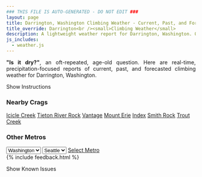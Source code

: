 ```yaml
---
### THIS FILE IS AUTO-GENERATED - DO NOT EDIT ###
layout: page
title: Darrington, Washington Climbing Weather - Current, Past, and Forecasted Report
title_override: Darrington<br /><small>Climbing Weather</small>
description: A lightweight weather report for Darrington, Washington. Optimized for slow internet connections.
js_includes:
  - weather.js
---
```


<section class="measure center lh-copy f5-ns f6 ph2 mv4" style="text-align: justify;">
<strong>"Is it dry?"</strong>, an oft-repeated, age-old question. Here are real-time,
precipitation-focused reports of current, past, and forecasted climbing weather for Darrington, Washington.
</section>

<p id="settings-toggle" class="mw5 b center tc hover-light-red black-70 pointer">Show Instructions</p>
<section id="settings" class="overflow-hidden" style="display:none;">
    <div class="mv2 ph2 center">
        <div class="fn f6 tc pv2">
            <p class="measure lh-copy center"><strong>Show/hide hourly forecasts</strong> by clicking the desired day.</p>
            <hr class="mw5 p0 mv2 o-60 b0 bt b--light-red light-red bg-light-red">
            <p class="measure lh-copy center"><strong>Current and Past conditions</strong> are measured by the nearest weather station. <strong>Forecast conditions</strong> are calculated and polled separately.</p>
            <hr class="mw5 p0 mv2 o-60 b0 bt b--light-red light-red bg-light-red">
            <p class="measure lh-copy center"><strong>Having issues?</strong> Try <a id="clear-cache" class="no-underline relative fancy-link light-red hover-light-red" href="#">clearing the local cache</a>.</p>
            <hr class="mw5 p0 mv2 o-60 b0 bt b--light-red light-red bg-light-red">
            <p class="measure lh-copy center">Weather data sourced from <a class="no-underline fancy-link relative light-red" target="_blank" href="https://www.weather.gov/documentation/services-web-api">weather.gov</a>.</p>
        </div>
    </div>
</section>
<section id="weather" data-crag="darrington-washington" class="mv4-ns mv3 ph2 center"></section>
<section id="nearby" class="tc lh-copy">
  <h3>Nearby Crags</h3>
<a class="nowrap no-underline fancy-link relative light-red mh3" href="/crags/icicle-creek-washington-weather.html">Icicle Creek</a>
<a class="nowrap no-underline fancy-link relative light-red mh3" href="/crags/tieton-river-rock-washington-weather.html">Tieton River Rock</a>
<a class="nowrap no-underline fancy-link relative light-red mh3" href="/crags/vantage-washington-weather.html">Vantage</a>
<a class="nowrap no-underline fancy-link relative light-red mh3" href="/crags/mount-erie-washington-weather.html">Mount Erie</a>
<a class="nowrap no-underline fancy-link relative light-red mh3" href="/crags/index-washington-weather.html">Index</a>
<a class="nowrap no-underline fancy-link relative light-red mh3" href="/crags/smith-rock-oregon-weather.html">Smith Rock</a>
<a class="nowrap no-underline fancy-link relative light-red mh3" href="/crags/trout-creek-oregon-weather.html">Trout Creek</a>
</section>
<section id="nearby" class="tc lh-copy">
  <h3>Other Metros</h3>
  <select class="ma1 bg-near-white pa2" id="stateSel">
    <option value="Texas">Texas</option>
    <option value="Washington" selected>Washington</option>
    <option value="Colorado">Colorado</option>
    <option value="Tennessee">Tennessee</option>
    <option value="Utah">Utah</option>
    <option value="California">California</option>
  </select>
  <select class="ma1 bg-near-white pa2" id="citySel">
    <option value="Seattle" selected>Seattle</option>
  </select>
  <a id="selectMetro" class="f6 link dim ph3 pv2 ma1 dib white bg-light-red" href="/crags/seattle-washington-weather.html">Select Metro</a>
  <script>
    var states = [];
    states["Texas"] = "Austin"
    states["Washington"] = "Seattle"
    states["Colorado"] = "Denver"
    states["Tennessee"] = "Nashville"
    states["Utah"] = "Salt Lake City"
    states["California"] = "San Francisco|Los Angeles"
  </script>
</section>
{% include feedback.html %}
<p id="issues-toggle" class="mw5 b center tc hover-light-red black-70 pointer">Show Known Issues</p>
<section id="issues" class="overflow-hidden tc f6">
</section>

<script>
  var weekly_SEW_151_89 = {"updated":"2021-04-10T22:01:29+00:00","units":"us","forecastGenerator":"BaselineForecastGenerator","generatedAt":"2021-04-11T08:41:05+00:00","updateTime":"2021-04-10T22:01:29+00:00","validTimes":"2021-04-10T16:00:00+00:00/P7DT9H","elevation":{"value":1150.9248,"unitCode":"unit:m"},"periods":[{"number":1,"name":"Overnight","startTime":"2021-04-11T01:00:00-07:00","endTime":"2021-04-11T06:00:00-07:00","isDaytime":false,"temperature":20,"temperatureUnit":"F","temperatureTrend":null,"windSpeed":"6 mph","windDirection":"N","icon":"https://api.weather.gov/icons/land/night/few?size=medium","shortForecast":"Mostly Clear","detailedForecast":"Mostly clear, with a low around 20. Wind chill values as low as 16. North wind around 6 mph."},{"number":2,"name":"Sunday","startTime":"2021-04-11T06:00:00-07:00","endTime":"2021-04-11T18:00:00-07:00","isDaytime":true,"temperature":40,"temperatureUnit":"F","temperatureTrend":null,"windSpeed":"7 mph","windDirection":"N","icon":"https://api.weather.gov/icons/land/day/skc?size=medium","shortForecast":"Sunny","detailedForecast":"Sunny, with a high near 40. Wind chill values as low as 15. North wind around 7 mph."},{"number":3,"name":"Sunday Night","startTime":"2021-04-11T18:00:00-07:00","endTime":"2021-04-12T06:00:00-07:00","isDaytime":false,"temperature":26,"temperatureUnit":"F","temperatureTrend":null,"windSpeed":"2 to 8 mph","windDirection":"N","icon":"https://api.weather.gov/icons/land/night/skc?size=medium","shortForecast":"Clear","detailedForecast":"Clear, with a low around 26. Wind chill values as low as 22. North wind 2 to 8 mph."},{"number":4,"name":"Monday","startTime":"2021-04-12T06:00:00-07:00","endTime":"2021-04-12T18:00:00-07:00","isDaytime":true,"temperature":47,"temperatureUnit":"F","temperatureTrend":null,"windSpeed":"5 to 8 mph","windDirection":"NE","icon":"https://api.weather.gov/icons/land/day/few?size=medium","shortForecast":"Sunny","detailedForecast":"Sunny, with a high near 47. Wind chill values as low as 22. Northeast wind 5 to 8 mph."},{"number":5,"name":"Monday Night","startTime":"2021-04-12T18:00:00-07:00","endTime":"2021-04-13T06:00:00-07:00","isDaytime":false,"temperature":29,"temperatureUnit":"F","temperatureTrend":null,"windSpeed":"5 to 9 mph","windDirection":"NE","icon":"https://api.weather.gov/icons/land/night/few?size=medium","shortForecast":"Mostly Clear","detailedForecast":"Mostly clear, with a low around 29. Northeast wind 5 to 9 mph."},{"number":6,"name":"Tuesday","startTime":"2021-04-13T06:00:00-07:00","endTime":"2021-04-13T18:00:00-07:00","isDaytime":true,"temperature":49,"temperatureUnit":"F","temperatureTrend":null,"windSpeed":"9 mph","windDirection":"ENE","icon":"https://api.weather.gov/icons/land/day/few?size=medium","shortForecast":"Sunny","detailedForecast":"Sunny, with a high near 49."},{"number":7,"name":"Tuesday Night","startTime":"2021-04-13T18:00:00-07:00","endTime":"2021-04-14T06:00:00-07:00","isDaytime":false,"temperature":29,"temperatureUnit":"F","temperatureTrend":null,"windSpeed":"8 mph","windDirection":"NE","icon":"https://api.weather.gov/icons/land/night/few?size=medium","shortForecast":"Mostly Clear","detailedForecast":"Mostly clear, with a low around 29."},{"number":8,"name":"Wednesday","startTime":"2021-04-14T06:00:00-07:00","endTime":"2021-04-14T18:00:00-07:00","isDaytime":true,"temperature":52,"temperatureUnit":"F","temperatureTrend":null,"windSpeed":"8 mph","windDirection":"N","icon":"https://api.weather.gov/icons/land/day/few?size=medium","shortForecast":"Sunny","detailedForecast":"Sunny, with a high near 52."},{"number":9,"name":"Wednesday Night","startTime":"2021-04-14T18:00:00-07:00","endTime":"2021-04-15T06:00:00-07:00","isDaytime":false,"temperature":34,"temperatureUnit":"F","temperatureTrend":null,"windSpeed":"7 mph","windDirection":"NE","icon":"https://api.weather.gov/icons/land/night/few?size=medium","shortForecast":"Mostly Clear","detailedForecast":"Mostly clear, with a low around 34."},{"number":10,"name":"Thursday","startTime":"2021-04-15T06:00:00-07:00","endTime":"2021-04-15T18:00:00-07:00","isDaytime":true,"temperature":55,"temperatureUnit":"F","temperatureTrend":null,"windSpeed":"7 mph","windDirection":"NE","icon":"https://api.weather.gov/icons/land/day/sct?size=medium","shortForecast":"Mostly Sunny","detailedForecast":"Mostly sunny, with a high near 55."},{"number":11,"name":"Thursday Night","startTime":"2021-04-15T18:00:00-07:00","endTime":"2021-04-16T06:00:00-07:00","isDaytime":false,"temperature":35,"temperatureUnit":"F","temperatureTrend":null,"windSpeed":"5 to 8 mph","windDirection":"ENE","icon":"https://api.weather.gov/icons/land/night/sct?size=medium","shortForecast":"Partly Cloudy","detailedForecast":"Partly cloudy, with a low around 35."},{"number":12,"name":"Friday","startTime":"2021-04-16T06:00:00-07:00","endTime":"2021-04-16T18:00:00-07:00","isDaytime":true,"temperature":57,"temperatureUnit":"F","temperatureTrend":null,"windSpeed":"8 mph","windDirection":"E","icon":"https://api.weather.gov/icons/land/day/few?size=medium","shortForecast":"Sunny","detailedForecast":"Sunny, with a high near 57."},{"number":13,"name":"Friday Night","startTime":"2021-04-16T18:00:00-07:00","endTime":"2021-04-17T06:00:00-07:00","isDaytime":false,"temperature":36,"temperatureUnit":"F","temperatureTrend":null,"windSpeed":"8 mph","windDirection":"E","icon":"https://api.weather.gov/icons/land/night/few?size=medium","shortForecast":"Mostly Clear","detailedForecast":"Mostly clear, with a low around 36."},{"number":14,"name":"Saturday","startTime":"2021-04-17T06:00:00-07:00","endTime":"2021-04-17T18:00:00-07:00","isDaytime":true,"temperature":57,"temperatureUnit":"F","temperatureTrend":null,"windSpeed":"8 mph","windDirection":"W","icon":"https://api.weather.gov/icons/land/day/few?size=medium","shortForecast":"Sunny","detailedForecast":"Sunny, with a high near 57."}]}
  var hourly_SEW_151_89 = {"@context":["https://geojson.org/geojson-ld/geojson-context.jsonld",{"@version":"1.1","wx":"https://api.weather.gov/ontology#","geo":"http://www.opengis.net/ont/geosparql#","unit":"http://codes.wmo.int/common/unit/","@vocab":"https://api.weather.gov/ontology#"}],"type":"Feature","geometry":{"type":"Polygon","coordinates":[[[-121.6487288,48.1784602],[-121.6426225,48.158006500000006],[-121.6119448,48.16207810000001],[-121.6180444,48.18253210000001],[-121.6487288,48.1784602]]]},"properties":{"updated":"2021-04-10T22:01:29+00:00","units":"us","forecastGenerator":"HourlyForecastGenerator","generatedAt":"2021-04-11T08:38:49+00:00","updateTime":"2021-04-10T22:01:29+00:00","validTimes":"2021-04-10T16:00:00+00:00/P7DT9H","elevation":{"value":1150.9248,"unitCode":"unit:m"},"periods":[{"number":1,"name":"","startTime":"2021-04-11T01:00:00-07:00","endTime":"2021-04-11T02:00:00-07:00","isDaytime":false,"temperature":22,"temperatureUnit":"F","temperatureTrend":null,"windSpeed":"5 mph","windDirection":"NNW","icon":"https://api.weather.gov/icons/land/night/few?size=small","shortForecast":"Mostly Clear","detailedForecast":""},{"number":2,"name":"","startTime":"2021-04-11T02:00:00-07:00","endTime":"2021-04-11T03:00:00-07:00","isDaytime":false,"temperature":22,"temperatureUnit":"F","temperatureTrend":null,"windSpeed":"3 mph","windDirection":"N","icon":"https://api.weather.gov/icons/land/night/few?size=small","shortForecast":"Mostly Clear","detailedForecast":""},{"number":3,"name":"","startTime":"2021-04-11T03:00:00-07:00","endTime":"2021-04-11T04:00:00-07:00","isDaytime":false,"temperature":21,"temperatureUnit":"F","temperatureTrend":null,"windSpeed":"3 mph","windDirection":"N","icon":"https://api.weather.gov/icons/land/night/few?size=small","shortForecast":"Mostly Clear","detailedForecast":""},{"number":4,"name":"","startTime":"2021-04-11T04:00:00-07:00","endTime":"2021-04-11T05:00:00-07:00","isDaytime":false,"temperature":21,"temperatureUnit":"F","temperatureTrend":null,"windSpeed":"5 mph","windDirection":"N","icon":"https://api.weather.gov/icons/land/night/few?size=small","shortForecast":"Mostly Clear","detailedForecast":""},{"number":5,"name":"","startTime":"2021-04-11T05:00:00-07:00","endTime":"2021-04-11T06:00:00-07:00","isDaytime":false,"temperature":21,"temperatureUnit":"F","temperatureTrend":null,"windSpeed":"6 mph","windDirection":"N","icon":"https://api.weather.gov/icons/land/night/few?size=small","shortForecast":"Mostly Clear","detailedForecast":""},{"number":6,"name":"","startTime":"2021-04-11T06:00:00-07:00","endTime":"2021-04-11T07:00:00-07:00","isDaytime":true,"temperature":21,"temperatureUnit":"F","temperatureTrend":null,"windSpeed":"6 mph","windDirection":"N","icon":"https://api.weather.gov/icons/land/day/skc?size=small","shortForecast":"Sunny","detailedForecast":""},{"number":7,"name":"","startTime":"2021-04-11T07:00:00-07:00","endTime":"2021-04-11T08:00:00-07:00","isDaytime":true,"temperature":22,"temperatureUnit":"F","temperatureTrend":null,"windSpeed":"6 mph","windDirection":"N","icon":"https://api.weather.gov/icons/land/day/skc?size=small","shortForecast":"Sunny","detailedForecast":""},{"number":8,"name":"","startTime":"2021-04-11T08:00:00-07:00","endTime":"2021-04-11T09:00:00-07:00","isDaytime":true,"temperature":25,"temperatureUnit":"F","temperatureTrend":null,"windSpeed":"5 mph","windDirection":"NNE","icon":"https://api.weather.gov/icons/land/day/skc?size=small","shortForecast":"Sunny","detailedForecast":""},{"number":9,"name":"","startTime":"2021-04-11T09:00:00-07:00","endTime":"2021-04-11T10:00:00-07:00","isDaytime":true,"temperature":28,"temperatureUnit":"F","temperatureTrend":null,"windSpeed":"5 mph","windDirection":"N","icon":"https://api.weather.gov/icons/land/day/skc?size=small","shortForecast":"Sunny","detailedForecast":""},{"number":10,"name":"","startTime":"2021-04-11T10:00:00-07:00","endTime":"2021-04-11T11:00:00-07:00","isDaytime":true,"temperature":31,"temperatureUnit":"F","temperatureTrend":null,"windSpeed":"6 mph","windDirection":"N","icon":"https://api.weather.gov/icons/land/day/skc?size=small","shortForecast":"Sunny","detailedForecast":""},{"number":11,"name":"","startTime":"2021-04-11T11:00:00-07:00","endTime":"2021-04-11T12:00:00-07:00","isDaytime":true,"temperature":34,"temperatureUnit":"F","temperatureTrend":null,"windSpeed":"5 mph","windDirection":"N","icon":"https://api.weather.gov/icons/land/day/few?size=small","shortForecast":"Sunny","detailedForecast":""},{"number":12,"name":"","startTime":"2021-04-11T12:00:00-07:00","endTime":"2021-04-11T13:00:00-07:00","isDaytime":true,"temperature":36,"temperatureUnit":"F","temperatureTrend":null,"windSpeed":"5 mph","windDirection":"N","icon":"https://api.weather.gov/icons/land/day/few?size=small","shortForecast":"Sunny","detailedForecast":""},{"number":13,"name":"","startTime":"2021-04-11T13:00:00-07:00","endTime":"2021-04-11T14:00:00-07:00","isDaytime":true,"temperature":37,"temperatureUnit":"F","temperatureTrend":null,"windSpeed":"5 mph","windDirection":"N","icon":"https://api.weather.gov/icons/land/day/few?size=small","shortForecast":"Sunny","detailedForecast":""},{"number":14,"name":"","startTime":"2021-04-11T14:00:00-07:00","endTime":"2021-04-11T15:00:00-07:00","isDaytime":true,"temperature":38,"temperatureUnit":"F","temperatureTrend":null,"windSpeed":"6 mph","windDirection":"NW","icon":"https://api.weather.gov/icons/land/day/few?size=small","shortForecast":"Sunny","detailedForecast":""},{"number":15,"name":"","startTime":"2021-04-11T15:00:00-07:00","endTime":"2021-04-11T16:00:00-07:00","isDaytime":true,"temperature":39,"temperatureUnit":"F","temperatureTrend":null,"windSpeed":"6 mph","windDirection":"NW","icon":"https://api.weather.gov/icons/land/day/few?size=small","shortForecast":"Sunny","detailedForecast":""},{"number":16,"name":"","startTime":"2021-04-11T16:00:00-07:00","endTime":"2021-04-11T17:00:00-07:00","isDaytime":true,"temperature":39,"temperatureUnit":"F","temperatureTrend":null,"windSpeed":"6 mph","windDirection":"NW","icon":"https://api.weather.gov/icons/land/day/few?size=small","shortForecast":"Sunny","detailedForecast":""},{"number":17,"name":"","startTime":"2021-04-11T17:00:00-07:00","endTime":"2021-04-11T18:00:00-07:00","isDaytime":true,"temperature":39,"temperatureUnit":"F","temperatureTrend":null,"windSpeed":"7 mph","windDirection":"NW","icon":"https://api.weather.gov/icons/land/day/few?size=small","shortForecast":"Sunny","detailedForecast":""},{"number":18,"name":"","startTime":"2021-04-11T18:00:00-07:00","endTime":"2021-04-11T19:00:00-07:00","isDaytime":false,"temperature":38,"temperatureUnit":"F","temperatureTrend":null,"windSpeed":"7 mph","windDirection":"NW","icon":"https://api.weather.gov/icons/land/night/skc?size=small","shortForecast":"Clear","detailedForecast":""},{"number":19,"name":"","startTime":"2021-04-11T19:00:00-07:00","endTime":"2021-04-11T20:00:00-07:00","isDaytime":false,"temperature":35,"temperatureUnit":"F","temperatureTrend":null,"windSpeed":"7 mph","windDirection":"NW","icon":"https://api.weather.gov/icons/land/night/skc?size=small","shortForecast":"Clear","detailedForecast":""},{"number":20,"name":"","startTime":"2021-04-11T20:00:00-07:00","endTime":"2021-04-11T21:00:00-07:00","isDaytime":false,"temperature":33,"temperatureUnit":"F","temperatureTrend":null,"windSpeed":"8 mph","windDirection":"N","icon":"https://api.weather.gov/icons/land/night/skc?size=small","shortForecast":"Clear","detailedForecast":""},{"number":21,"name":"","startTime":"2021-04-11T21:00:00-07:00","endTime":"2021-04-11T22:00:00-07:00","isDaytime":false,"temperature":31,"temperatureUnit":"F","temperatureTrend":null,"windSpeed":"8 mph","windDirection":"N","icon":"https://api.weather.gov/icons/land/night/skc?size=small","shortForecast":"Clear","detailedForecast":""},{"number":22,"name":"","startTime":"2021-04-11T22:00:00-07:00","endTime":"2021-04-11T23:00:00-07:00","isDaytime":false,"temperature":30,"temperatureUnit":"F","temperatureTrend":null,"windSpeed":"8 mph","windDirection":"N","icon":"https://api.weather.gov/icons/land/night/skc?size=small","shortForecast":"Clear","detailedForecast":""},{"number":23,"name":"","startTime":"2021-04-11T23:00:00-07:00","endTime":"2021-04-12T00:00:00-07:00","isDaytime":false,"temperature":29,"temperatureUnit":"F","temperatureTrend":null,"windSpeed":"5 mph","windDirection":"N","icon":"https://api.weather.gov/icons/land/night/few?size=small","shortForecast":"Mostly Clear","detailedForecast":""},{"number":24,"name":"","startTime":"2021-04-12T00:00:00-07:00","endTime":"2021-04-12T01:00:00-07:00","isDaytime":false,"temperature":28,"temperatureUnit":"F","temperatureTrend":null,"windSpeed":"5 mph","windDirection":"N","icon":"https://api.weather.gov/icons/land/night/few?size=small","shortForecast":"Mostly Clear","detailedForecast":""},{"number":25,"name":"","startTime":"2021-04-12T01:00:00-07:00","endTime":"2021-04-12T02:00:00-07:00","isDaytime":false,"temperature":27,"temperatureUnit":"F","temperatureTrend":null,"windSpeed":"5 mph","windDirection":"N","icon":"https://api.weather.gov/icons/land/night/few?size=small","shortForecast":"Mostly Clear","detailedForecast":""},{"number":26,"name":"","startTime":"2021-04-12T02:00:00-07:00","endTime":"2021-04-12T03:00:00-07:00","isDaytime":false,"temperature":27,"temperatureUnit":"F","temperatureTrend":null,"windSpeed":"2 mph","windDirection":"ENE","icon":"https://api.weather.gov/icons/land/night/few?size=small","shortForecast":"Mostly Clear","detailedForecast":""},{"number":27,"name":"","startTime":"2021-04-12T03:00:00-07:00","endTime":"2021-04-12T04:00:00-07:00","isDaytime":false,"temperature":27,"temperatureUnit":"F","temperatureTrend":null,"windSpeed":"2 mph","windDirection":"ENE","icon":"https://api.weather.gov/icons/land/night/few?size=small","shortForecast":"Mostly Clear","detailedForecast":""},{"number":28,"name":"","startTime":"2021-04-12T04:00:00-07:00","endTime":"2021-04-12T05:00:00-07:00","isDaytime":false,"temperature":27,"temperatureUnit":"F","temperatureTrend":null,"windSpeed":"2 mph","windDirection":"ENE","icon":"https://api.weather.gov/icons/land/night/few?size=small","shortForecast":"Mostly Clear","detailedForecast":""},{"number":29,"name":"","startTime":"2021-04-12T05:00:00-07:00","endTime":"2021-04-12T06:00:00-07:00","isDaytime":false,"temperature":27,"temperatureUnit":"F","temperatureTrend":null,"windSpeed":"5 mph","windDirection":"N","icon":"https://api.weather.gov/icons/land/night/skc?size=small","shortForecast":"Clear","detailedForecast":""},{"number":30,"name":"","startTime":"2021-04-12T06:00:00-07:00","endTime":"2021-04-12T07:00:00-07:00","isDaytime":true,"temperature":28,"temperatureUnit":"F","temperatureTrend":null,"windSpeed":"5 mph","windDirection":"N","icon":"https://api.weather.gov/icons/land/day/skc?size=small","shortForecast":"Sunny","detailedForecast":""},{"number":31,"name":"","startTime":"2021-04-12T07:00:00-07:00","endTime":"2021-04-12T08:00:00-07:00","isDaytime":true,"temperature":29,"temperatureUnit":"F","temperatureTrend":null,"windSpeed":"5 mph","windDirection":"N","icon":"https://api.weather.gov/icons/land/day/skc?size=small","shortForecast":"Sunny","detailedForecast":""},{"number":32,"name":"","startTime":"2021-04-12T08:00:00-07:00","endTime":"2021-04-12T09:00:00-07:00","isDaytime":true,"temperature":31,"temperatureUnit":"F","temperatureTrend":null,"windSpeed":"6 mph","windDirection":"NNE","icon":"https://api.weather.gov/icons/land/day/few?size=small","shortForecast":"Sunny","detailedForecast":""},{"number":33,"name":"","startTime":"2021-04-12T09:00:00-07:00","endTime":"2021-04-12T10:00:00-07:00","isDaytime":true,"temperature":34,"temperatureUnit":"F","temperatureTrend":null,"windSpeed":"6 mph","windDirection":"NNE","icon":"https://api.weather.gov/icons/land/day/few?size=small","shortForecast":"Sunny","detailedForecast":""},{"number":34,"name":"","startTime":"2021-04-12T10:00:00-07:00","endTime":"2021-04-12T11:00:00-07:00","isDaytime":true,"temperature":38,"temperatureUnit":"F","temperatureTrend":null,"windSpeed":"6 mph","windDirection":"NNE","icon":"https://api.weather.gov/icons/land/day/few?size=small","shortForecast":"Sunny","detailedForecast":""},{"number":35,"name":"","startTime":"2021-04-12T11:00:00-07:00","endTime":"2021-04-12T12:00:00-07:00","isDaytime":true,"temperature":41,"temperatureUnit":"F","temperatureTrend":null,"windSpeed":"7 mph","windDirection":"NE","icon":"https://api.weather.gov/icons/land/day/few?size=small","shortForecast":"Sunny","detailedForecast":""},{"number":36,"name":"","startTime":"2021-04-12T12:00:00-07:00","endTime":"2021-04-12T13:00:00-07:00","isDaytime":true,"temperature":43,"temperatureUnit":"F","temperatureTrend":null,"windSpeed":"7 mph","windDirection":"NE","icon":"https://api.weather.gov/icons/land/day/few?size=small","shortForecast":"Sunny","detailedForecast":""},{"number":37,"name":"","startTime":"2021-04-12T13:00:00-07:00","endTime":"2021-04-12T14:00:00-07:00","isDaytime":true,"temperature":45,"temperatureUnit":"F","temperatureTrend":null,"windSpeed":"7 mph","windDirection":"NE","icon":"https://api.weather.gov/icons/land/day/few?size=small","shortForecast":"Sunny","detailedForecast":""},{"number":38,"name":"","startTime":"2021-04-12T14:00:00-07:00","endTime":"2021-04-12T15:00:00-07:00","isDaytime":true,"temperature":46,"temperatureUnit":"F","temperatureTrend":null,"windSpeed":"7 mph","windDirection":"E","icon":"https://api.weather.gov/icons/land/day/few?size=small","shortForecast":"Sunny","detailedForecast":""},{"number":39,"name":"","startTime":"2021-04-12T15:00:00-07:00","endTime":"2021-04-12T16:00:00-07:00","isDaytime":true,"temperature":46,"temperatureUnit":"F","temperatureTrend":null,"windSpeed":"7 mph","windDirection":"E","icon":"https://api.weather.gov/icons/land/day/few?size=small","shortForecast":"Sunny","detailedForecast":""},{"number":40,"name":"","startTime":"2021-04-12T16:00:00-07:00","endTime":"2021-04-12T17:00:00-07:00","isDaytime":true,"temperature":46,"temperatureUnit":"F","temperatureTrend":null,"windSpeed":"7 mph","windDirection":"E","icon":"https://api.weather.gov/icons/land/day/few?size=small","shortForecast":"Sunny","detailedForecast":""},{"number":41,"name":"","startTime":"2021-04-12T17:00:00-07:00","endTime":"2021-04-12T18:00:00-07:00","isDaytime":true,"temperature":45,"temperatureUnit":"F","temperatureTrend":null,"windSpeed":"8 mph","windDirection":"E","icon":"https://api.weather.gov/icons/land/day/few?size=small","shortForecast":"Sunny","detailedForecast":""},{"number":42,"name":"","startTime":"2021-04-12T18:00:00-07:00","endTime":"2021-04-12T19:00:00-07:00","isDaytime":false,"temperature":43,"temperatureUnit":"F","temperatureTrend":null,"windSpeed":"8 mph","windDirection":"E","icon":"https://api.weather.gov/icons/land/night/few?size=small","shortForecast":"Mostly Clear","detailedForecast":""},{"number":43,"name":"","startTime":"2021-04-12T19:00:00-07:00","endTime":"2021-04-12T20:00:00-07:00","isDaytime":false,"temperature":41,"temperatureUnit":"F","temperatureTrend":null,"windSpeed":"8 mph","windDirection":"E","icon":"https://api.weather.gov/icons/land/night/few?size=small","shortForecast":"Mostly Clear","detailedForecast":""},{"number":44,"name":"","startTime":"2021-04-12T20:00:00-07:00","endTime":"2021-04-12T21:00:00-07:00","isDaytime":false,"temperature":39,"temperatureUnit":"F","temperatureTrend":null,"windSpeed":"5 mph","windDirection":"ENE","icon":"https://api.weather.gov/icons/land/night/few?size=small","shortForecast":"Mostly Clear","detailedForecast":""},{"number":45,"name":"","startTime":"2021-04-12T21:00:00-07:00","endTime":"2021-04-12T22:00:00-07:00","isDaytime":false,"temperature":37,"temperatureUnit":"F","temperatureTrend":null,"windSpeed":"5 mph","windDirection":"ENE","icon":"https://api.weather.gov/icons/land/night/few?size=small","shortForecast":"Mostly Clear","detailedForecast":""},{"number":46,"name":"","startTime":"2021-04-12T22:00:00-07:00","endTime":"2021-04-12T23:00:00-07:00","isDaytime":false,"temperature":35,"temperatureUnit":"F","temperatureTrend":null,"windSpeed":"5 mph","windDirection":"ENE","icon":"https://api.weather.gov/icons/land/night/few?size=small","shortForecast":"Mostly Clear","detailedForecast":""},{"number":47,"name":"","startTime":"2021-04-12T23:00:00-07:00","endTime":"2021-04-13T00:00:00-07:00","isDaytime":false,"temperature":34,"temperatureUnit":"F","temperatureTrend":null,"windSpeed":"8 mph","windDirection":"NNW","icon":"https://api.weather.gov/icons/land/night/skc?size=small","shortForecast":"Clear","detailedForecast":""},{"number":48,"name":"","startTime":"2021-04-13T00:00:00-07:00","endTime":"2021-04-13T01:00:00-07:00","isDaytime":false,"temperature":33,"temperatureUnit":"F","temperatureTrend":null,"windSpeed":"8 mph","windDirection":"NNW","icon":"https://api.weather.gov/icons/land/night/skc?size=small","shortForecast":"Clear","detailedForecast":""},{"number":49,"name":"","startTime":"2021-04-13T01:00:00-07:00","endTime":"2021-04-13T02:00:00-07:00","isDaytime":false,"temperature":33,"temperatureUnit":"F","temperatureTrend":null,"windSpeed":"8 mph","windDirection":"NNW","icon":"https://api.weather.gov/icons/land/night/skc?size=small","shortForecast":"Clear","detailedForecast":""},{"number":50,"name":"","startTime":"2021-04-13T02:00:00-07:00","endTime":"2021-04-13T03:00:00-07:00","isDaytime":false,"temperature":32,"temperatureUnit":"F","temperatureTrend":null,"windSpeed":"9 mph","windDirection":"N","icon":"https://api.weather.gov/icons/land/night/skc?size=small","shortForecast":"Clear","detailedForecast":""},{"number":51,"name":"","startTime":"2021-04-13T03:00:00-07:00","endTime":"2021-04-13T04:00:00-07:00","isDaytime":false,"temperature":31,"temperatureUnit":"F","temperatureTrend":null,"windSpeed":"9 mph","windDirection":"N","icon":"https://api.weather.gov/icons/land/night/skc?size=small","shortForecast":"Clear","detailedForecast":""},{"number":52,"name":"","startTime":"2021-04-13T04:00:00-07:00","endTime":"2021-04-13T05:00:00-07:00","isDaytime":false,"temperature":31,"temperatureUnit":"F","temperatureTrend":null,"windSpeed":"9 mph","windDirection":"N","icon":"https://api.weather.gov/icons/land/night/skc?size=small","shortForecast":"Clear","detailedForecast":""},{"number":53,"name":"","startTime":"2021-04-13T05:00:00-07:00","endTime":"2021-04-13T06:00:00-07:00","isDaytime":false,"temperature":30,"temperatureUnit":"F","temperatureTrend":null,"windSpeed":"9 mph","windDirection":"ENE","icon":"https://api.weather.gov/icons/land/night/skc?size=small","shortForecast":"Clear","detailedForecast":""},{"number":54,"name":"","startTime":"2021-04-13T06:00:00-07:00","endTime":"2021-04-13T07:00:00-07:00","isDaytime":true,"temperature":30,"temperatureUnit":"F","temperatureTrend":null,"windSpeed":"9 mph","windDirection":"ENE","icon":"https://api.weather.gov/icons/land/day/skc?size=small","shortForecast":"Sunny","detailedForecast":""},{"number":55,"name":"","startTime":"2021-04-13T07:00:00-07:00","endTime":"2021-04-13T08:00:00-07:00","isDaytime":true,"temperature":31,"temperatureUnit":"F","temperatureTrend":null,"windSpeed":"9 mph","windDirection":"ENE","icon":"https://api.weather.gov/icons/land/day/skc?size=small","shortForecast":"Sunny","detailedForecast":""},{"number":56,"name":"","startTime":"2021-04-13T08:00:00-07:00","endTime":"2021-04-13T09:00:00-07:00","isDaytime":true,"temperature":33,"temperatureUnit":"F","temperatureTrend":null,"windSpeed":"9 mph","windDirection":"E","icon":"https://api.weather.gov/icons/land/day/skc?size=small","shortForecast":"Sunny","detailedForecast":""},{"number":57,"name":"","startTime":"2021-04-13T09:00:00-07:00","endTime":"2021-04-13T10:00:00-07:00","isDaytime":true,"temperature":36,"temperatureUnit":"F","temperatureTrend":null,"windSpeed":"9 mph","windDirection":"E","icon":"https://api.weather.gov/icons/land/day/skc?size=small","shortForecast":"Sunny","detailedForecast":""},{"number":58,"name":"","startTime":"2021-04-13T10:00:00-07:00","endTime":"2021-04-13T11:00:00-07:00","isDaytime":true,"temperature":40,"temperatureUnit":"F","temperatureTrend":null,"windSpeed":"9 mph","windDirection":"E","icon":"https://api.weather.gov/icons/land/day/skc?size=small","shortForecast":"Sunny","detailedForecast":""},{"number":59,"name":"","startTime":"2021-04-13T11:00:00-07:00","endTime":"2021-04-13T12:00:00-07:00","isDaytime":true,"temperature":43,"temperatureUnit":"F","temperatureTrend":null,"windSpeed":"8 mph","windDirection":"ENE","icon":"https://api.weather.gov/icons/land/day/skc?size=small","shortForecast":"Sunny","detailedForecast":""},{"number":60,"name":"","startTime":"2021-04-13T12:00:00-07:00","endTime":"2021-04-13T13:00:00-07:00","isDaytime":true,"temperature":45,"temperatureUnit":"F","temperatureTrend":null,"windSpeed":"8 mph","windDirection":"ENE","icon":"https://api.weather.gov/icons/land/day/skc?size=small","shortForecast":"Sunny","detailedForecast":""},{"number":61,"name":"","startTime":"2021-04-13T13:00:00-07:00","endTime":"2021-04-13T14:00:00-07:00","isDaytime":true,"temperature":47,"temperatureUnit":"F","temperatureTrend":null,"windSpeed":"8 mph","windDirection":"ENE","icon":"https://api.weather.gov/icons/land/day/skc?size=small","shortForecast":"Sunny","detailedForecast":""},{"number":62,"name":"","startTime":"2021-04-13T14:00:00-07:00","endTime":"2021-04-13T15:00:00-07:00","isDaytime":true,"temperature":48,"temperatureUnit":"F","temperatureTrend":null,"windSpeed":"9 mph","windDirection":"NE","icon":"https://api.weather.gov/icons/land/day/few?size=small","shortForecast":"Sunny","detailedForecast":""},{"number":63,"name":"","startTime":"2021-04-13T15:00:00-07:00","endTime":"2021-04-13T16:00:00-07:00","isDaytime":true,"temperature":49,"temperatureUnit":"F","temperatureTrend":null,"windSpeed":"9 mph","windDirection":"NE","icon":"https://api.weather.gov/icons/land/day/few?size=small","shortForecast":"Sunny","detailedForecast":""},{"number":64,"name":"","startTime":"2021-04-13T16:00:00-07:00","endTime":"2021-04-13T17:00:00-07:00","isDaytime":true,"temperature":49,"temperatureUnit":"F","temperatureTrend":null,"windSpeed":"9 mph","windDirection":"NE","icon":"https://api.weather.gov/icons/land/day/few?size=small","shortForecast":"Sunny","detailedForecast":""},{"number":65,"name":"","startTime":"2021-04-13T17:00:00-07:00","endTime":"2021-04-13T18:00:00-07:00","isDaytime":true,"temperature":48,"temperatureUnit":"F","temperatureTrend":null,"windSpeed":"8 mph","windDirection":"NNE","icon":"https://api.weather.gov/icons/land/day/few?size=small","shortForecast":"Sunny","detailedForecast":""},{"number":66,"name":"","startTime":"2021-04-13T18:00:00-07:00","endTime":"2021-04-13T19:00:00-07:00","isDaytime":false,"temperature":46,"temperatureUnit":"F","temperatureTrend":null,"windSpeed":"8 mph","windDirection":"NNE","icon":"https://api.weather.gov/icons/land/night/few?size=small","shortForecast":"Mostly Clear","detailedForecast":""},{"number":67,"name":"","startTime":"2021-04-13T19:00:00-07:00","endTime":"2021-04-13T20:00:00-07:00","isDaytime":false,"temperature":43,"temperatureUnit":"F","temperatureTrend":null,"windSpeed":"8 mph","windDirection":"NNE","icon":"https://api.weather.gov/icons/land/night/few?size=small","shortForecast":"Mostly Clear","detailedForecast":""},{"number":68,"name":"","startTime":"2021-04-13T20:00:00-07:00","endTime":"2021-04-13T21:00:00-07:00","isDaytime":false,"temperature":40,"temperatureUnit":"F","temperatureTrend":null,"windSpeed":"6 mph","windDirection":"NE","icon":"https://api.weather.gov/icons/land/night/few?size=small","shortForecast":"Mostly Clear","detailedForecast":""},{"number":69,"name":"","startTime":"2021-04-13T21:00:00-07:00","endTime":"2021-04-13T22:00:00-07:00","isDaytime":false,"temperature":38,"temperatureUnit":"F","temperatureTrend":null,"windSpeed":"6 mph","windDirection":"NE","icon":"https://api.weather.gov/icons/land/night/few?size=small","shortForecast":"Mostly Clear","detailedForecast":""},{"number":70,"name":"","startTime":"2021-04-13T22:00:00-07:00","endTime":"2021-04-13T23:00:00-07:00","isDaytime":false,"temperature":36,"temperatureUnit":"F","temperatureTrend":null,"windSpeed":"6 mph","windDirection":"NE","icon":"https://api.weather.gov/icons/land/night/few?size=small","shortForecast":"Mostly Clear","detailedForecast":""},{"number":71,"name":"","startTime":"2021-04-13T23:00:00-07:00","endTime":"2021-04-14T00:00:00-07:00","isDaytime":false,"temperature":35,"temperatureUnit":"F","temperatureTrend":null,"windSpeed":"6 mph","windDirection":"ENE","icon":"https://api.weather.gov/icons/land/night/skc?size=small","shortForecast":"Clear","detailedForecast":""},{"number":72,"name":"","startTime":"2021-04-14T00:00:00-07:00","endTime":"2021-04-14T01:00:00-07:00","isDaytime":false,"temperature":34,"temperatureUnit":"F","temperatureTrend":null,"windSpeed":"6 mph","windDirection":"ENE","icon":"https://api.weather.gov/icons/land/night/skc?size=small","shortForecast":"Clear","detailedForecast":""},{"number":73,"name":"","startTime":"2021-04-14T01:00:00-07:00","endTime":"2021-04-14T02:00:00-07:00","isDaytime":false,"temperature":33,"temperatureUnit":"F","temperatureTrend":null,"windSpeed":"6 mph","windDirection":"ENE","icon":"https://api.weather.gov/icons/land/night/skc?size=small","shortForecast":"Clear","detailedForecast":""},{"number":74,"name":"","startTime":"2021-04-14T02:00:00-07:00","endTime":"2021-04-14T03:00:00-07:00","isDaytime":false,"temperature":32,"temperatureUnit":"F","temperatureTrend":null,"windSpeed":"7 mph","windDirection":"E","icon":"https://api.weather.gov/icons/land/night/skc?size=small","shortForecast":"Clear","detailedForecast":""},{"number":75,"name":"","startTime":"2021-04-14T03:00:00-07:00","endTime":"2021-04-14T04:00:00-07:00","isDaytime":false,"temperature":31,"temperatureUnit":"F","temperatureTrend":null,"windSpeed":"7 mph","windDirection":"E","icon":"https://api.weather.gov/icons/land/night/skc?size=small","shortForecast":"Clear","detailedForecast":""},{"number":76,"name":"","startTime":"2021-04-14T04:00:00-07:00","endTime":"2021-04-14T05:00:00-07:00","isDaytime":false,"temperature":31,"temperatureUnit":"F","temperatureTrend":null,"windSpeed":"7 mph","windDirection":"E","icon":"https://api.weather.gov/icons/land/night/skc?size=small","shortForecast":"Clear","detailedForecast":""},{"number":77,"name":"","startTime":"2021-04-14T05:00:00-07:00","endTime":"2021-04-14T06:00:00-07:00","isDaytime":false,"temperature":31,"temperatureUnit":"F","temperatureTrend":null,"windSpeed":"8 mph","windDirection":"E","icon":"https://api.weather.gov/icons/land/night/few?size=small","shortForecast":"Mostly Clear","detailedForecast":""},{"number":78,"name":"","startTime":"2021-04-14T06:00:00-07:00","endTime":"2021-04-14T07:00:00-07:00","isDaytime":true,"temperature":32,"temperatureUnit":"F","temperatureTrend":null,"windSpeed":"8 mph","windDirection":"E","icon":"https://api.weather.gov/icons/land/day/few?size=small","shortForecast":"Sunny","detailedForecast":""},{"number":79,"name":"","startTime":"2021-04-14T07:00:00-07:00","endTime":"2021-04-14T08:00:00-07:00","isDaytime":true,"temperature":33,"temperatureUnit":"F","temperatureTrend":null,"windSpeed":"8 mph","windDirection":"E","icon":"https://api.weather.gov/icons/land/day/few?size=small","shortForecast":"Sunny","detailedForecast":""},{"number":80,"name":"","startTime":"2021-04-14T08:00:00-07:00","endTime":"2021-04-14T09:00:00-07:00","isDaytime":true,"temperature":35,"temperatureUnit":"F","temperatureTrend":null,"windSpeed":"7 mph","windDirection":"E","icon":"https://api.weather.gov/icons/land/day/few?size=small","shortForecast":"Sunny","detailedForecast":""},{"number":81,"name":"","startTime":"2021-04-14T09:00:00-07:00","endTime":"2021-04-14T10:00:00-07:00","isDaytime":true,"temperature":38,"temperatureUnit":"F","temperatureTrend":null,"windSpeed":"7 mph","windDirection":"E","icon":"https://api.weather.gov/icons/land/day/few?size=small","shortForecast":"Sunny","detailedForecast":""},{"number":82,"name":"","startTime":"2021-04-14T10:00:00-07:00","endTime":"2021-04-14T11:00:00-07:00","isDaytime":true,"temperature":42,"temperatureUnit":"F","temperatureTrend":null,"windSpeed":"7 mph","windDirection":"E","icon":"https://api.weather.gov/icons/land/day/few?size=small","shortForecast":"Sunny","detailedForecast":""},{"number":83,"name":"","startTime":"2021-04-14T11:00:00-07:00","endTime":"2021-04-14T12:00:00-07:00","isDaytime":true,"temperature":46,"temperatureUnit":"F","temperatureTrend":null,"windSpeed":"6 mph","windDirection":"NNE","icon":"https://api.weather.gov/icons/land/day/skc?size=small","shortForecast":"Sunny","detailedForecast":""},{"number":84,"name":"","startTime":"2021-04-14T12:00:00-07:00","endTime":"2021-04-14T13:00:00-07:00","isDaytime":true,"temperature":48,"temperatureUnit":"F","temperatureTrend":null,"windSpeed":"6 mph","windDirection":"NNE","icon":"https://api.weather.gov/icons/land/day/skc?size=small","shortForecast":"Sunny","detailedForecast":""},{"number":85,"name":"","startTime":"2021-04-14T13:00:00-07:00","endTime":"2021-04-14T14:00:00-07:00","isDaytime":true,"temperature":50,"temperatureUnit":"F","temperatureTrend":null,"windSpeed":"6 mph","windDirection":"NNE","icon":"https://api.weather.gov/icons/land/day/skc?size=small","shortForecast":"Sunny","detailedForecast":""},{"number":86,"name":"","startTime":"2021-04-14T14:00:00-07:00","endTime":"2021-04-14T15:00:00-07:00","isDaytime":true,"temperature":51,"temperatureUnit":"F","temperatureTrend":null,"windSpeed":"6 mph","windDirection":"NNW","icon":"https://api.weather.gov/icons/land/day/few?size=small","shortForecast":"Sunny","detailedForecast":""},{"number":87,"name":"","startTime":"2021-04-14T15:00:00-07:00","endTime":"2021-04-14T16:00:00-07:00","isDaytime":true,"temperature":51,"temperatureUnit":"F","temperatureTrend":null,"windSpeed":"6 mph","windDirection":"NNW","icon":"https://api.weather.gov/icons/land/day/few?size=small","shortForecast":"Sunny","detailedForecast":""},{"number":88,"name":"","startTime":"2021-04-14T16:00:00-07:00","endTime":"2021-04-14T17:00:00-07:00","isDaytime":true,"temperature":51,"temperatureUnit":"F","temperatureTrend":null,"windSpeed":"6 mph","windDirection":"NNW","icon":"https://api.weather.gov/icons/land/day/few?size=small","shortForecast":"Sunny","detailedForecast":""},{"number":89,"name":"","startTime":"2021-04-14T17:00:00-07:00","endTime":"2021-04-14T18:00:00-07:00","isDaytime":true,"temperature":50,"temperatureUnit":"F","temperatureTrend":null,"windSpeed":"7 mph","windDirection":"NW","icon":"https://api.weather.gov/icons/land/day/few?size=small","shortForecast":"Sunny","detailedForecast":""},{"number":90,"name":"","startTime":"2021-04-14T18:00:00-07:00","endTime":"2021-04-14T19:00:00-07:00","isDaytime":false,"temperature":48,"temperatureUnit":"F","temperatureTrend":null,"windSpeed":"7 mph","windDirection":"NW","icon":"https://api.weather.gov/icons/land/night/few?size=small","shortForecast":"Mostly Clear","detailedForecast":""},{"number":91,"name":"","startTime":"2021-04-14T19:00:00-07:00","endTime":"2021-04-14T20:00:00-07:00","isDaytime":false,"temperature":45,"temperatureUnit":"F","temperatureTrend":null,"windSpeed":"7 mph","windDirection":"NW","icon":"https://api.weather.gov/icons/land/night/few?size=small","shortForecast":"Mostly Clear","detailedForecast":""},{"number":92,"name":"","startTime":"2021-04-14T20:00:00-07:00","endTime":"2021-04-14T21:00:00-07:00","isDaytime":false,"temperature":43,"temperatureUnit":"F","temperatureTrend":null,"windSpeed":"6 mph","windDirection":"NE","icon":"https://api.weather.gov/icons/land/night/few?size=small","shortForecast":"Mostly Clear","detailedForecast":""},{"number":93,"name":"","startTime":"2021-04-14T21:00:00-07:00","endTime":"2021-04-14T22:00:00-07:00","isDaytime":false,"temperature":41,"temperatureUnit":"F","temperatureTrend":null,"windSpeed":"6 mph","windDirection":"NE","icon":"https://api.weather.gov/icons/land/night/few?size=small","shortForecast":"Mostly Clear","detailedForecast":""},{"number":94,"name":"","startTime":"2021-04-14T22:00:00-07:00","endTime":"2021-04-14T23:00:00-07:00","isDaytime":false,"temperature":40,"temperatureUnit":"F","temperatureTrend":null,"windSpeed":"6 mph","windDirection":"NE","icon":"https://api.weather.gov/icons/land/night/few?size=small","shortForecast":"Mostly Clear","detailedForecast":""},{"number":95,"name":"","startTime":"2021-04-14T23:00:00-07:00","endTime":"2021-04-15T00:00:00-07:00","isDaytime":false,"temperature":39,"temperatureUnit":"F","temperatureTrend":null,"windSpeed":"7 mph","windDirection":"E","icon":"https://api.weather.gov/icons/land/night/few?size=small","shortForecast":"Mostly Clear","detailedForecast":""},{"number":96,"name":"","startTime":"2021-04-15T00:00:00-07:00","endTime":"2021-04-15T01:00:00-07:00","isDaytime":false,"temperature":38,"temperatureUnit":"F","temperatureTrend":null,"windSpeed":"7 mph","windDirection":"E","icon":"https://api.weather.gov/icons/land/night/few?size=small","shortForecast":"Mostly Clear","detailedForecast":""},{"number":97,"name":"","startTime":"2021-04-15T01:00:00-07:00","endTime":"2021-04-15T02:00:00-07:00","isDaytime":false,"temperature":37,"temperatureUnit":"F","temperatureTrend":null,"windSpeed":"7 mph","windDirection":"E","icon":"https://api.weather.gov/icons/land/night/few?size=small","shortForecast":"Mostly Clear","detailedForecast":""},{"number":98,"name":"","startTime":"2021-04-15T02:00:00-07:00","endTime":"2021-04-15T03:00:00-07:00","isDaytime":false,"temperature":36,"temperatureUnit":"F","temperatureTrend":null,"windSpeed":"7 mph","windDirection":"E","icon":"https://api.weather.gov/icons/land/night/few?size=small","shortForecast":"Mostly Clear","detailedForecast":""},{"number":99,"name":"","startTime":"2021-04-15T03:00:00-07:00","endTime":"2021-04-15T04:00:00-07:00","isDaytime":false,"temperature":35,"temperatureUnit":"F","temperatureTrend":null,"windSpeed":"7 mph","windDirection":"E","icon":"https://api.weather.gov/icons/land/night/few?size=small","shortForecast":"Mostly Clear","detailedForecast":""},{"number":100,"name":"","startTime":"2021-04-15T04:00:00-07:00","endTime":"2021-04-15T05:00:00-07:00","isDaytime":false,"temperature":35,"temperatureUnit":"F","temperatureTrend":null,"windSpeed":"7 mph","windDirection":"E","icon":"https://api.weather.gov/icons/land/night/few?size=small","shortForecast":"Mostly Clear","detailedForecast":""},{"number":101,"name":"","startTime":"2021-04-15T05:00:00-07:00","endTime":"2021-04-15T06:00:00-07:00","isDaytime":false,"temperature":35,"temperatureUnit":"F","temperatureTrend":null,"windSpeed":"7 mph","windDirection":"E","icon":"https://api.weather.gov/icons/land/night/few?size=small","shortForecast":"Mostly Clear","detailedForecast":""},{"number":102,"name":"","startTime":"2021-04-15T06:00:00-07:00","endTime":"2021-04-15T07:00:00-07:00","isDaytime":true,"temperature":36,"temperatureUnit":"F","temperatureTrend":null,"windSpeed":"7 mph","windDirection":"E","icon":"https://api.weather.gov/icons/land/day/few?size=small","shortForecast":"Sunny","detailedForecast":""},{"number":103,"name":"","startTime":"2021-04-15T07:00:00-07:00","endTime":"2021-04-15T08:00:00-07:00","isDaytime":true,"temperature":37,"temperatureUnit":"F","temperatureTrend":null,"windSpeed":"7 mph","windDirection":"E","icon":"https://api.weather.gov/icons/land/day/few?size=small","shortForecast":"Sunny","detailedForecast":""},{"number":104,"name":"","startTime":"2021-04-15T08:00:00-07:00","endTime":"2021-04-15T09:00:00-07:00","isDaytime":true,"temperature":39,"temperatureUnit":"F","temperatureTrend":null,"windSpeed":"7 mph","windDirection":"E","icon":"https://api.weather.gov/icons/land/day/sct?size=small","shortForecast":"Mostly Sunny","detailedForecast":""},{"number":105,"name":"","startTime":"2021-04-15T09:00:00-07:00","endTime":"2021-04-15T10:00:00-07:00","isDaytime":true,"temperature":42,"temperatureUnit":"F","temperatureTrend":null,"windSpeed":"7 mph","windDirection":"E","icon":"https://api.weather.gov/icons/land/day/sct?size=small","shortForecast":"Mostly Sunny","detailedForecast":""},{"number":106,"name":"","startTime":"2021-04-15T10:00:00-07:00","endTime":"2021-04-15T11:00:00-07:00","isDaytime":true,"temperature":46,"temperatureUnit":"F","temperatureTrend":null,"windSpeed":"7 mph","windDirection":"E","icon":"https://api.weather.gov/icons/land/day/sct?size=small","shortForecast":"Mostly Sunny","detailedForecast":""},{"number":107,"name":"","startTime":"2021-04-15T11:00:00-07:00","endTime":"2021-04-15T12:00:00-07:00","isDaytime":true,"temperature":49,"temperatureUnit":"F","temperatureTrend":null,"windSpeed":"5 mph","windDirection":"ESE","icon":"https://api.weather.gov/icons/land/day/few?size=small","shortForecast":"Sunny","detailedForecast":""},{"number":108,"name":"","startTime":"2021-04-15T12:00:00-07:00","endTime":"2021-04-15T13:00:00-07:00","isDaytime":true,"temperature":51,"temperatureUnit":"F","temperatureTrend":null,"windSpeed":"5 mph","windDirection":"ESE","icon":"https://api.weather.gov/icons/land/day/few?size=small","shortForecast":"Sunny","detailedForecast":""},{"number":109,"name":"","startTime":"2021-04-15T13:00:00-07:00","endTime":"2021-04-15T14:00:00-07:00","isDaytime":true,"temperature":52,"temperatureUnit":"F","temperatureTrend":null,"windSpeed":"5 mph","windDirection":"ESE","icon":"https://api.weather.gov/icons/land/day/few?size=small","shortForecast":"Sunny","detailedForecast":""},{"number":110,"name":"","startTime":"2021-04-15T14:00:00-07:00","endTime":"2021-04-15T15:00:00-07:00","isDaytime":true,"temperature":52,"temperatureUnit":"F","temperatureTrend":null,"windSpeed":"7 mph","windDirection":"NW","icon":"https://api.weather.gov/icons/land/day/few?size=small","shortForecast":"Sunny","detailedForecast":""},{"number":111,"name":"","startTime":"2021-04-15T15:00:00-07:00","endTime":"2021-04-15T16:00:00-07:00","isDaytime":true,"temperature":52,"temperatureUnit":"F","temperatureTrend":null,"windSpeed":"7 mph","windDirection":"NW","icon":"https://api.weather.gov/icons/land/day/few?size=small","shortForecast":"Sunny","detailedForecast":""},{"number":112,"name":"","startTime":"2021-04-15T16:00:00-07:00","endTime":"2021-04-15T17:00:00-07:00","isDaytime":true,"temperature":52,"temperatureUnit":"F","temperatureTrend":null,"windSpeed":"7 mph","windDirection":"NW","icon":"https://api.weather.gov/icons/land/day/few?size=small","shortForecast":"Sunny","detailedForecast":""},{"number":113,"name":"","startTime":"2021-04-15T17:00:00-07:00","endTime":"2021-04-15T18:00:00-07:00","isDaytime":true,"temperature":51,"temperatureUnit":"F","temperatureTrend":null,"windSpeed":"5 mph","windDirection":"N","icon":"https://api.weather.gov/icons/land/day/sct?size=small","shortForecast":"Mostly Sunny","detailedForecast":""},{"number":114,"name":"","startTime":"2021-04-15T18:00:00-07:00","endTime":"2021-04-15T19:00:00-07:00","isDaytime":false,"temperature":49,"temperatureUnit":"F","temperatureTrend":null,"windSpeed":"5 mph","windDirection":"N","icon":"https://api.weather.gov/icons/land/night/sct?size=small","shortForecast":"Partly Cloudy","detailedForecast":""},{"number":115,"name":"","startTime":"2021-04-15T19:00:00-07:00","endTime":"2021-04-15T20:00:00-07:00","isDaytime":false,"temperature":47,"temperatureUnit":"F","temperatureTrend":null,"windSpeed":"5 mph","windDirection":"N","icon":"https://api.weather.gov/icons/land/night/sct?size=small","shortForecast":"Partly Cloudy","detailedForecast":""},{"number":116,"name":"","startTime":"2021-04-15T20:00:00-07:00","endTime":"2021-04-15T21:00:00-07:00","isDaytime":false,"temperature":45,"temperatureUnit":"F","temperatureTrend":null,"windSpeed":"7 mph","windDirection":"E","icon":"https://api.weather.gov/icons/land/night/sct?size=small","shortForecast":"Partly Cloudy","detailedForecast":""},{"number":117,"name":"","startTime":"2021-04-15T21:00:00-07:00","endTime":"2021-04-15T22:00:00-07:00","isDaytime":false,"temperature":43,"temperatureUnit":"F","temperatureTrend":null,"windSpeed":"7 mph","windDirection":"E","icon":"https://api.weather.gov/icons/land/night/sct?size=small","shortForecast":"Partly Cloudy","detailedForecast":""},{"number":118,"name":"","startTime":"2021-04-15T22:00:00-07:00","endTime":"2021-04-15T23:00:00-07:00","isDaytime":false,"temperature":41,"temperatureUnit":"F","temperatureTrend":null,"windSpeed":"7 mph","windDirection":"E","icon":"https://api.weather.gov/icons/land/night/sct?size=small","shortForecast":"Partly Cloudy","detailedForecast":""},{"number":119,"name":"","startTime":"2021-04-15T23:00:00-07:00","endTime":"2021-04-16T00:00:00-07:00","isDaytime":false,"temperature":40,"temperatureUnit":"F","temperatureTrend":null,"windSpeed":"7 mph","windDirection":"E","icon":"https://api.weather.gov/icons/land/night/few?size=small","shortForecast":"Mostly Clear","detailedForecast":""},{"number":120,"name":"","startTime":"2021-04-16T00:00:00-07:00","endTime":"2021-04-16T01:00:00-07:00","isDaytime":false,"temperature":39,"temperatureUnit":"F","temperatureTrend":null,"windSpeed":"7 mph","windDirection":"E","icon":"https://api.weather.gov/icons/land/night/few?size=small","shortForecast":"Mostly Clear","detailedForecast":""},{"number":121,"name":"","startTime":"2021-04-16T01:00:00-07:00","endTime":"2021-04-16T02:00:00-07:00","isDaytime":false,"temperature":39,"temperatureUnit":"F","temperatureTrend":null,"windSpeed":"7 mph","windDirection":"E","icon":"https://api.weather.gov/icons/land/night/few?size=small","shortForecast":"Mostly Clear","detailedForecast":""},{"number":122,"name":"","startTime":"2021-04-16T02:00:00-07:00","endTime":"2021-04-16T03:00:00-07:00","isDaytime":false,"temperature":38,"temperatureUnit":"F","temperatureTrend":null,"windSpeed":"8 mph","windDirection":"E","icon":"https://api.weather.gov/icons/land/night/sct?size=small","shortForecast":"Partly Cloudy","detailedForecast":""},{"number":123,"name":"","startTime":"2021-04-16T03:00:00-07:00","endTime":"2021-04-16T04:00:00-07:00","isDaytime":false,"temperature":37,"temperatureUnit":"F","temperatureTrend":null,"windSpeed":"8 mph","windDirection":"E","icon":"https://api.weather.gov/icons/land/night/sct?size=small","shortForecast":"Partly Cloudy","detailedForecast":""},{"number":124,"name":"","startTime":"2021-04-16T04:00:00-07:00","endTime":"2021-04-16T05:00:00-07:00","isDaytime":false,"temperature":36,"temperatureUnit":"F","temperatureTrend":null,"windSpeed":"8 mph","windDirection":"E","icon":"https://api.weather.gov/icons/land/night/sct?size=small","shortForecast":"Partly Cloudy","detailedForecast":""},{"number":125,"name":"","startTime":"2021-04-16T05:00:00-07:00","endTime":"2021-04-16T06:00:00-07:00","isDaytime":false,"temperature":36,"temperatureUnit":"F","temperatureTrend":null,"windSpeed":"8 mph","windDirection":"E","icon":"https://api.weather.gov/icons/land/night/few?size=small","shortForecast":"Mostly Clear","detailedForecast":""},{"number":126,"name":"","startTime":"2021-04-16T06:00:00-07:00","endTime":"2021-04-16T07:00:00-07:00","isDaytime":true,"temperature":36,"temperatureUnit":"F","temperatureTrend":null,"windSpeed":"8 mph","windDirection":"E","icon":"https://api.weather.gov/icons/land/day/few?size=small","shortForecast":"Sunny","detailedForecast":""},{"number":127,"name":"","startTime":"2021-04-16T07:00:00-07:00","endTime":"2021-04-16T08:00:00-07:00","isDaytime":true,"temperature":38,"temperatureUnit":"F","temperatureTrend":null,"windSpeed":"8 mph","windDirection":"E","icon":"https://api.weather.gov/icons/land/day/few?size=small","shortForecast":"Sunny","detailedForecast":""},{"number":128,"name":"","startTime":"2021-04-16T08:00:00-07:00","endTime":"2021-04-16T09:00:00-07:00","isDaytime":true,"temperature":40,"temperatureUnit":"F","temperatureTrend":null,"windSpeed":"8 mph","windDirection":"E","icon":"https://api.weather.gov/icons/land/day/few?size=small","shortForecast":"Sunny","detailedForecast":""},{"number":129,"name":"","startTime":"2021-04-16T09:00:00-07:00","endTime":"2021-04-16T10:00:00-07:00","isDaytime":true,"temperature":43,"temperatureUnit":"F","temperatureTrend":null,"windSpeed":"8 mph","windDirection":"E","icon":"https://api.weather.gov/icons/land/day/few?size=small","shortForecast":"Sunny","detailedForecast":""},{"number":130,"name":"","startTime":"2021-04-16T10:00:00-07:00","endTime":"2021-04-16T11:00:00-07:00","isDaytime":true,"temperature":47,"temperatureUnit":"F","temperatureTrend":null,"windSpeed":"8 mph","windDirection":"E","icon":"https://api.weather.gov/icons/land/day/few?size=small","shortForecast":"Sunny","detailedForecast":""},{"number":131,"name":"","startTime":"2021-04-16T11:00:00-07:00","endTime":"2021-04-16T12:00:00-07:00","isDaytime":true,"temperature":51,"temperatureUnit":"F","temperatureTrend":null,"windSpeed":"7 mph","windDirection":"E","icon":"https://api.weather.gov/icons/land/day/few?size=small","shortForecast":"Sunny","detailedForecast":""},{"number":132,"name":"","startTime":"2021-04-16T12:00:00-07:00","endTime":"2021-04-16T13:00:00-07:00","isDaytime":true,"temperature":54,"temperatureUnit":"F","temperatureTrend":null,"windSpeed":"7 mph","windDirection":"E","icon":"https://api.weather.gov/icons/land/day/few?size=small","shortForecast":"Sunny","detailedForecast":""},{"number":133,"name":"","startTime":"2021-04-16T13:00:00-07:00","endTime":"2021-04-16T14:00:00-07:00","isDaytime":true,"temperature":55,"temperatureUnit":"F","temperatureTrend":null,"windSpeed":"7 mph","windDirection":"E","icon":"https://api.weather.gov/icons/land/day/few?size=small","shortForecast":"Sunny","detailedForecast":""},{"number":134,"name":"","startTime":"2021-04-16T14:00:00-07:00","endTime":"2021-04-16T15:00:00-07:00","isDaytime":true,"temperature":56,"temperatureUnit":"F","temperatureTrend":null,"windSpeed":"7 mph","windDirection":"E","icon":"https://api.weather.gov/icons/land/day/few?size=small","shortForecast":"Sunny","detailedForecast":""},{"number":135,"name":"","startTime":"2021-04-16T15:00:00-07:00","endTime":"2021-04-16T16:00:00-07:00","isDaytime":true,"temperature":56,"temperatureUnit":"F","temperatureTrend":null,"windSpeed":"7 mph","windDirection":"E","icon":"https://api.weather.gov/icons/land/day/few?size=small","shortForecast":"Sunny","detailedForecast":""},{"number":136,"name":"","startTime":"2021-04-16T16:00:00-07:00","endTime":"2021-04-16T17:00:00-07:00","isDaytime":true,"temperature":55,"temperatureUnit":"F","temperatureTrend":null,"windSpeed":"7 mph","windDirection":"E","icon":"https://api.weather.gov/icons/land/day/few?size=small","shortForecast":"Sunny","detailedForecast":""},{"number":137,"name":"","startTime":"2021-04-16T17:00:00-07:00","endTime":"2021-04-16T18:00:00-07:00","isDaytime":true,"temperature":54,"temperatureUnit":"F","temperatureTrend":null,"windSpeed":"7 mph","windDirection":"ESE","icon":"https://api.weather.gov/icons/land/day/few?size=small","shortForecast":"Sunny","detailedForecast":""},{"number":138,"name":"","startTime":"2021-04-16T18:00:00-07:00","endTime":"2021-04-16T19:00:00-07:00","isDaytime":false,"temperature":52,"temperatureUnit":"F","temperatureTrend":null,"windSpeed":"7 mph","windDirection":"ESE","icon":"https://api.weather.gov/icons/land/night/few?size=small","shortForecast":"Mostly Clear","detailedForecast":""},{"number":139,"name":"","startTime":"2021-04-16T19:00:00-07:00","endTime":"2021-04-16T20:00:00-07:00","isDaytime":false,"temperature":49,"temperatureUnit":"F","temperatureTrend":null,"windSpeed":"7 mph","windDirection":"ESE","icon":"https://api.weather.gov/icons/land/night/few?size=small","shortForecast":"Mostly Clear","detailedForecast":""},{"number":140,"name":"","startTime":"2021-04-16T20:00:00-07:00","endTime":"2021-04-16T21:00:00-07:00","isDaytime":false,"temperature":47,"temperatureUnit":"F","temperatureTrend":null,"windSpeed":"6 mph","windDirection":"E","icon":"https://api.weather.gov/icons/land/night/few?size=small","shortForecast":"Mostly Clear","detailedForecast":""},{"number":141,"name":"","startTime":"2021-04-16T21:00:00-07:00","endTime":"2021-04-16T22:00:00-07:00","isDaytime":false,"temperature":45,"temperatureUnit":"F","temperatureTrend":null,"windSpeed":"6 mph","windDirection":"E","icon":"https://api.weather.gov/icons/land/night/few?size=small","shortForecast":"Mostly Clear","detailedForecast":""},{"number":142,"name":"","startTime":"2021-04-16T22:00:00-07:00","endTime":"2021-04-16T23:00:00-07:00","isDaytime":false,"temperature":43,"temperatureUnit":"F","temperatureTrend":null,"windSpeed":"6 mph","windDirection":"E","icon":"https://api.weather.gov/icons/land/night/few?size=small","shortForecast":"Mostly Clear","detailedForecast":""},{"number":143,"name":"","startTime":"2021-04-16T23:00:00-07:00","endTime":"2021-04-17T00:00:00-07:00","isDaytime":false,"temperature":42,"temperatureUnit":"F","temperatureTrend":null,"windSpeed":"7 mph","windDirection":"E","icon":"https://api.weather.gov/icons/land/night/few?size=small","shortForecast":"Mostly Clear","detailedForecast":""},{"number":144,"name":"","startTime":"2021-04-17T00:00:00-07:00","endTime":"2021-04-17T01:00:00-07:00","isDaytime":false,"temperature":41,"temperatureUnit":"F","temperatureTrend":null,"windSpeed":"7 mph","windDirection":"E","icon":"https://api.weather.gov/icons/land/night/few?size=small","shortForecast":"Mostly Clear","detailedForecast":""},{"number":145,"name":"","startTime":"2021-04-17T01:00:00-07:00","endTime":"2021-04-17T02:00:00-07:00","isDaytime":false,"temperature":40,"temperatureUnit":"F","temperatureTrend":null,"windSpeed":"7 mph","windDirection":"E","icon":"https://api.weather.gov/icons/land/night/few?size=small","shortForecast":"Mostly Clear","detailedForecast":""},{"number":146,"name":"","startTime":"2021-04-17T02:00:00-07:00","endTime":"2021-04-17T03:00:00-07:00","isDaytime":false,"temperature":39,"temperatureUnit":"F","temperatureTrend":null,"windSpeed":"8 mph","windDirection":"E","icon":"https://api.weather.gov/icons/land/night/few?size=small","shortForecast":"Mostly Clear","detailedForecast":""},{"number":147,"name":"","startTime":"2021-04-17T03:00:00-07:00","endTime":"2021-04-17T04:00:00-07:00","isDaytime":false,"temperature":38,"temperatureUnit":"F","temperatureTrend":null,"windSpeed":"8 mph","windDirection":"E","icon":"https://api.weather.gov/icons/land/night/few?size=small","shortForecast":"Mostly Clear","detailedForecast":""},{"number":148,"name":"","startTime":"2021-04-17T04:00:00-07:00","endTime":"2021-04-17T05:00:00-07:00","isDaytime":false,"temperature":38,"temperatureUnit":"F","temperatureTrend":null,"windSpeed":"8 mph","windDirection":"E","icon":"https://api.weather.gov/icons/land/night/few?size=small","shortForecast":"Mostly Clear","detailedForecast":""},{"number":149,"name":"","startTime":"2021-04-17T05:00:00-07:00","endTime":"2021-04-17T06:00:00-07:00","isDaytime":false,"temperature":38,"temperatureUnit":"F","temperatureTrend":null,"windSpeed":"8 mph","windDirection":"E","icon":"https://api.weather.gov/icons/land/night/few?size=small","shortForecast":"Mostly Clear","detailedForecast":""},{"number":150,"name":"","startTime":"2021-04-17T06:00:00-07:00","endTime":"2021-04-17T07:00:00-07:00","isDaytime":true,"temperature":39,"temperatureUnit":"F","temperatureTrend":null,"windSpeed":"8 mph","windDirection":"E","icon":"https://api.weather.gov/icons/land/day/few?size=small","shortForecast":"Sunny","detailedForecast":""},{"number":151,"name":"","startTime":"2021-04-17T07:00:00-07:00","endTime":"2021-04-17T08:00:00-07:00","isDaytime":true,"temperature":40,"temperatureUnit":"F","temperatureTrend":null,"windSpeed":"8 mph","windDirection":"E","icon":"https://api.weather.gov/icons/land/day/few?size=small","shortForecast":"Sunny","detailedForecast":""},{"number":152,"name":"","startTime":"2021-04-17T08:00:00-07:00","endTime":"2021-04-17T09:00:00-07:00","isDaytime":true,"temperature":42,"temperatureUnit":"F","temperatureTrend":null,"windSpeed":"7 mph","windDirection":"E","icon":"https://api.weather.gov/icons/land/day/few?size=small","shortForecast":"Sunny","detailedForecast":""},{"number":153,"name":"","startTime":"2021-04-17T09:00:00-07:00","endTime":"2021-04-17T10:00:00-07:00","isDaytime":true,"temperature":45,"temperatureUnit":"F","temperatureTrend":null,"windSpeed":"7 mph","windDirection":"E","icon":"https://api.weather.gov/icons/land/day/few?size=small","shortForecast":"Sunny","detailedForecast":""},{"number":154,"name":"","startTime":"2021-04-17T10:00:00-07:00","endTime":"2021-04-17T11:00:00-07:00","isDaytime":true,"temperature":49,"temperatureUnit":"F","temperatureTrend":null,"windSpeed":"7 mph","windDirection":"E","icon":"https://api.weather.gov/icons/land/day/few?size=small","shortForecast":"Sunny","detailedForecast":""},{"number":155,"name":"","startTime":"2021-04-17T11:00:00-07:00","endTime":"2021-04-17T12:00:00-07:00","isDaytime":true,"temperature":52,"temperatureUnit":"F","temperatureTrend":null,"windSpeed":"6 mph","windDirection":"W","icon":"https://api.weather.gov/icons/land/day/few?size=small","shortForecast":"Sunny","detailedForecast":""},{"number":156,"name":"","startTime":"2021-04-17T12:00:00-07:00","endTime":"2021-04-17T13:00:00-07:00","isDaytime":true,"temperature":54,"temperatureUnit":"F","temperatureTrend":null,"windSpeed":"6 mph","windDirection":"W","icon":"https://api.weather.gov/icons/land/day/few?size=small","shortForecast":"Sunny","detailedForecast":""}]}}
  var crags_config = [
  {
    "name": "Darrington",
    "note": "A collection of granite domes",
    "mountainProject": "https://www.mountainproject.com/area/106006698/darrington",
    "station": "KAWO",
    "office": "SEW/151,89",
    "coordinates": [
      -121.638,
      48.161
    ]
  }
]</script>

